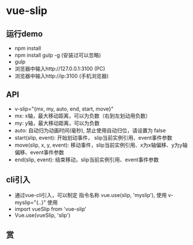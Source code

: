 # vue-slip

## 运行demo
- npm install
- npm install gulp -g   (安装过可以忽略)
- gulp
- 浏览器中输入http://127.0.0.1:3100 (PC)
- 浏览器中输入http://ip:3100 (手机浏览器)

## API
- v-slip="{mx, my, auto, end, start, move}"
- mx: x轴，最大移动距离，可以为负数（右到左划动用负数）
- my: y轴，最大移动距离，可以为负数
- auto: 自动归为动画时间(毫秒), 禁止使用自动归位，请设置为 false 
- start(slip, event): 开始划动事件， slip当前实例引用、event事件参数
- move(slip, x, y, event): 移动事件，slip当前实例引用、x为x轴偏移、y为y轴偏移、event事件参数
- end(slip, event): 结束移动，slip当前实例引用、event事件参数


## cli引入
- 通过vue-cli引入，可以制定 指令名称 vue.use(slip, 'myslip'), 使用 v-myslip="{..}" 使用
- import vueSlip from 'vue-slip'
- Vue.use(vueSlip, 'slip')

## 赏
